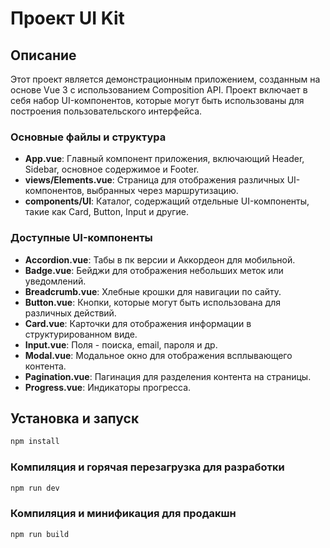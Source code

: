 # Проект UI Kit 

## Описание

Этот проект является демонстрационным приложением, созданным на основе Vue 3 с использованием Composition API. Проект включает в себя набор UI-компонентов, которые могут быть использованы для построения пользовательского интерфейса.

### Основные файлы и структура

- **App.vue**: Главный компонент приложения, включающий Header, Sidebar, основное содержимое и Footer.
- **views/Elements.vue**: Страница для отображения различных UI-компонентов, выбранных через маршрутизацию.
- **components/UI**: Каталог, содержащий отдельные UI-компоненты, такие как Card, Button, Input и другие.

### Доступные UI-компоненты

- **Accordion.vue**: Табы в пк версии и Аккордеон для мобильной.
- **Badge.vue**: Бейджи для отображения небольших меток или уведомлений.
- **Breadcrumb.vue**: Хлебные крошки для навигации по сайту.
- **Button.vue**: Кнопки, которые могут быть использована для различных действий.
- **Card.vue**: Карточки для отображения информации в структурированном виде.
- **Input.vue**: Поля - поиска, email, пароля и др.
- **Modal.vue**: Модальное окно для отображения всплывающего контента.
- **Pagination.vue**: Пагинация для разделения контента на страницы.
- **Progress.vue**: Индикаторы прогресса.

## Установка и запуск

```sh
npm install
```

### Компиляция и горячая перезагрузка для разработки

```sh
npm run dev
```

### Компиляция и минификация для продакшн

```sh
npm run build
```
